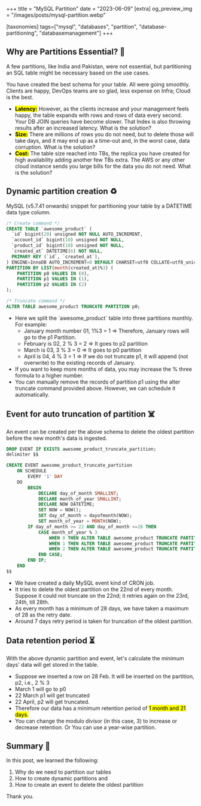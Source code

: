 +++
title = "MySQL Partition"
date = "2023-06-09"
[extra]
og_preview_img = "/images/posts/mysql-partition.webp"

[taxonomies]
tags=["mysql", "databases", "partition", "database-partitioning", "databasemanagement"]
+++

## Why are Partitions Essential? 🤔

A few partitions, like India and Pakistan, were not essential, but partitioning an SQL table might be necessary based on the use cases.

You have created the best schema for your table. All were going smoothly. Clients are happy, DevOps teams are so glad, less expense on Infra; Cloud is the best.

- **<mark>Latency:</mark>** However, as the clients increase and your management feels happy, the table expands with rows and rows of data every second. Your DB JOIN queries have become slower. That Index is also throwing results after an increased latency. What is the solution?
- **<mark>Size:</mark>** There are millions of rows you do not need, but to delete those will take days, and it may end up as a time-out and, in the worst case, data corruption. What is the solution?
- **<mark>Cost:</mark>** The table size reached into TBs, the replica you have created for high availability adding another few TBs extra. The AWS or any other cloud instance sends you large bills for the data you do not need. What is the solution?

## Dynamic partition creation ♻

MySQL (v5.7.41 onwards) snippet for partitioning your table by a DATETIME data type column.

```sql
/* Create command */
CREATE TABLE `awesome_product` (
  `id` bigint(20) unsigned NOT NULL AUTO_INCREMENT,
  `account_id` bigint(10) unsigned NOT NULL,
  `product_id` bigint(10) unsigned NOT NULL,
  `created_at` DATETIME(6) NOT NULL,
  PRIMARY KEY (`id`, `created_at`),
) ENGINE=InnoDB AUTO_INCREMENT=0 DEFAULT CHARSET=utf8 COLLATE=utf8_unicode_ci
PARTITION BY LIST(month(created_at)%3) (
    PARTITION p0 VALUES IN (0),
    PARTITION p1 VALUES IN (1),
    PARTITION p2 VALUES IN (2)
);

/* Truncate command */
ALTER TABLE awesome_product TRUNCATE PARTITION p0;
```

- Here we split the \`awesome_product\` table into three partitions monthly. For example:
  - January month number 01, 1%3 = 1 =&gt; Therefore, January rows will go to the p1 Partition.
  - February is 02, 2 % 3 = 2 =&gt; It goes to p2 partition
  - March is 03, 3 % 3 = 0 =&gt; It goes to p0 partition
  - April is 04, 4 % 3 = 1 =&gt; If we do not truncate p1, it will append (not overwrite) to the existing records of January.
- If you want to keep more months of data, you may increase the % three formula to a higher number.
- You can manually remove the records of partition p1 using the alter truncate command provided above. However, we can schedule it automatically.

## Event for auto truncation of partition ☠️

An event can be created per the above schema to delete the oldest partition before the new month's data is ingested.

```sql
DROP EVENT IF EXISTS awesome_product_truncate_partition;
delimiter $$

CREATE EVENT awesome_product_truncate_partition
    ON SCHEDULE
        EVERY '1' DAY
    DO
        BEGIN
            DECLARE day_of_month SMALLINT;
            DECLARE month_of_year SMALLINT;
            DECLARE NOW DATETIME;
            SET NOW = NOW();
            SET day_of_month = dayofmonth(NOW);
            SET month_of_year = MONTH(NOW);
        IF day_of_month >= 22 AND day_of_month <=28 THEN
            CASE month_of_year % 3
                WHEN 0 THEN ALTER TABLE awesome_product TRUNCATE PARTITION p1;
                WHEN 1 THEN ALTER TABLE awesome_product TRUNCATE PARTITION p2;
                WHEN 2 THEN ALTER TABLE awesome_product TRUNCATE PARTITION p0;
            END CASE;
        END IF;
    END
$$
```

- We have created a daily MySQL event kind of CRON job.
- It tries to delete the oldest partition on the 22nd of every month. Suppose it could not truncate on the 22nd; it retries again on the 23rd, 24th, till 28th.
- As every month has a minimum of 28 days, we have taken a maximum of 28 as the retry date.
- Around 7 days retry period is taken for truncation of the oldest partition.

## Data retention period ⏳

With the above dynamic partition and event, let's calculate the minimum days' data will get stored in the table.

- Suppose we inserted a row on 28 Feb. It will be inserted on the partition, p2, i.e., 2 % 3
- March 1 will go to p0
- 22 March p1 will get truncated
- 22 April, p2 will get truncated.
- Therefore our data has a minimum retention period of <mark>1 month and 21 days.</mark>
- You can change the modulo divisor (in this case, 3) to increase or decrease retention. Or You can use a year-wise partition.

## Summary 📝

In this post, we learned the following:

1. Why do we need to partition our tables
2. How to create dynamic partitions and
3. How to create an event to delete the oldest partition

Thank you.
